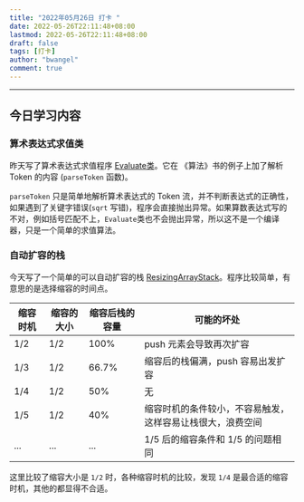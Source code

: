 ```yaml
---
title: "2022年05月26日 打卡 "
date: 2022-05-26T22:11:48+08:00
lastmod: 2022-05-26T22:11:48+08:00
draft: false
tags: [打卡]
author: "bwangel"
comment: true
---
```


<!--more-->
---


## 今日学习内容

### 算术表达式求值类

昨天写了算术表达式求值程序 [Evaluate类](https://github.com/bwangelme/lazydog/commit/b78f73038b9a649089c5eea5b445d209870d67f1)。它在 《算法》书的例子上加了解析 Token 的内容 (`parseToken` 函数)。

`parseToken` 只是简单地解析算术表达式的 Token 流，并不判断表达式的正确性，如果遇到了关键字错误(`sqrt` 写错)，程序会直接抛出异常。如果算数表达式写的不对，例如括号匹配不上，`Evaluate`类也不会抛出异常，所以这不是一个编译器，只是一个简单的求值算法。

### 自动扩容的栈

今天写了一个简单的可以自动扩容的栈 [ResizingArrayStack](https://github.com/bwangelme/lazydog/commit/2aa8fd7c685e07ccdec7907e4b07f02eaff09e97)。程序比较简单，有意思的是选择缩容的时间点。


缩容时机|缩容的大小|缩容后栈的容量|可能的坏处
---|---|---|---
1/2|1/2|100%| push 元素会导致再次扩容
1/3|1/2|66.7%| 缩容后的栈偏满，push 容易出发扩容
1/4|1/2|50%| 无
1/5|1/2|40%| 缩容时机的条件较小，不容易触发，这样容易让栈很大，浪费空间
...|...|...| 1/5 后的缩容条件和 1/5 的问题相同

这里比较了缩容大小是 `1/2` 时，各种缩容时机的比较，发现 `1/4` 是最合适的缩容时机，其他的都显得不合适。
